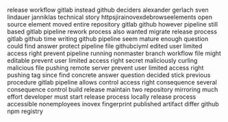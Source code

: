 release workflow gitlab instead github deciders alexander gerlach sven lindauer janniklas technical story httpsjirainovexdebrowseelements open source element moved entire repository gitlab github however pipeline still based gitlab pipeline rework process also wanted migrate release process gitlab github time writing github pipeline seem mature enough question could find answer protect pipeline file githubciyml edited user limited access right prevent pipeline running nonmaster branch workflow file might editable prevent user limited access right secret maliciously curling malicious file pushing remote server prevent user limited access right pushing tag since find concrete answer question decided stick previous procedure gitlab pipeline allows control access right consequence several consequence control build release maintain two repository mirroring much effort developer must start release process locally release process accessible nonemployees inovex fingerprint published artifact differ github npm registry